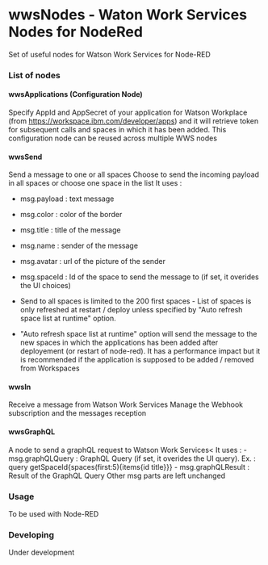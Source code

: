 # wwsNodes - Waton Work Services Nodes for NodeRed

Set of useful nodes for Watson Work Services for Node-RED

### List of nodes

#### wwsApplications (Configuration Node)
Specify AppId and AppSecret of your application for Watson Workplace (from https://workspace.ibm.com/developer/apps) and it will retrieve token for subsequent calls and spaces in which it has been added.
This configuration node can be reused across multiple WWS nodes

#### wwsSend
Send a message to one or all spaces
Choose to send the incoming payload in all spaces or choose one space in the list
It uses : 
- msg.payload : text message
- msg.color : color of the border
- msg.title : title of the message
- msg.name : sender of the message
- msg.avatar : url of the picture of the sender
- msg.spaceId : Id of the space to send the message to (if set, it overides the UI choices)
 
 
- Send to all spaces is limited to the 200 first spaces - List of spaces is only refreshed at restart / deploy unless specified by "Auto refresh space list at runtime" option.
 
- "Auto refresh space list at runtime" option will send the message to the new spaces in which the applications has been added after deployement (or restart of node-red). It has a performance impact but it is recommended if the application is supposed to be added / removed from Workspaces


#### wwsIn
Receive a message from Watson Work Services
Manage the Webhook subscription and the messages reception

#### wwsGraphQL
A node to send a graphQL request to Watson Work Services<
It uses : 
    - msg.graphQLQuery : GraphQL Query (if set, it overides the UI query). Ex. : query getSpaceId{spaces(first:5){items{id title}}}
    - msg.graphQLResult : Result of the GraphQL Query
Other msg parts are left unchanged
 
### Usage
To be used with Node-RED

### Developing
Under development

